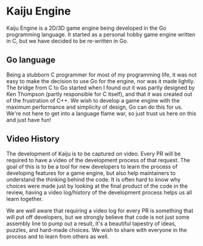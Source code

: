 # Kaiju Engine
Kaiju Engine is a 2D/3D game engine being developed in the Go programming language. It started as a personal hobby game engine written in C, but we have decided to be re-written in Go.

## Go language
Being a stubborn C programmer for most of my programming life, it was not easy to make the decision to use Go for the engine, nor was it made lightly. The bridge from C to Go started when I found out it was partly designed by Ken Thompson (partly responsible for C itself), and that it was created out of the frustration of C++. We wish to develop a game engine with the maximum performance and simplicity of design, Go can do this for us. We're not here to get into a language flame war, so just trust us here on this and just have fun!

## Video History
The development of Kaiju is to be captured on video. Every PR will be required to have a video of the development process of that request. The goal of this is to be a tool for new developers to learn the process of developing features for a game engine, but also help maintainers to understand the thinking behind the code. It is often hard to know why choices were made just by looking at the final product of the code in the review, having a video log/history of the development process helps us all learn together.

We are well aware that requiring a video log for every PR is something that will put off developers, but we strongly believe that code is not just some assembly line to pump out a result, it's a beautiful tapestry of ideas, puzzles, and hard-made choices. We wish to share with everyone in the process and to learn from others as well.
